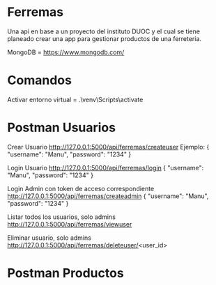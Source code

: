 # Ferremas
Una api en base a un proyecto del instituto DUOC y el cual se tiene planeado crear una app para gestionar productos de una ferreteria.

MongoDB = https://www.mongodb.com/

# Comandos
Activar entorno virtual = .\venv\Scripts\activate

# Postman Usuarios
Crear Usuario
http://127.0.0.1:5000/api/ferremas/createuser
Ejemplo:
{
    "username": "Manu",
    "password": "1234"
}

Login Usuario
http://127.0.0.1:5000/api/ferremas/login
{
    "username": "Manu",
    "password": "1234"
}

Login Admin con token de acceso correspondiente
http://127.0.0.1:5000/api/ferremas/createadmin
{
    "username": "Manu",
    "password": "1234"
}

Listar todos los usuarios, solo admins
http://127.0.0.1:5000/api/ferremas/viewuser

Eliminar usuario, solo admins
http://127.0.0.1:5000/api/ferremas/deleteuser/<user_id>

# Postman Productos